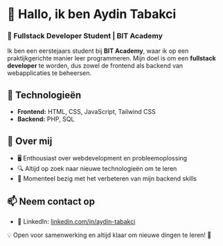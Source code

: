 # 👋 Hallo, ik ben Aydin Tabakci 
### 🚀 Fullstack Developer Student | BIT Academy  

Ik ben een eerstejaars student bij **BIT Academy**, waar ik op een praktijkgerichte manier leer programmeren. Mijn doel is om een **fullstack developer** te worden, dus zowel de frontend als backend van webapplicaties te beheersen.  

## 🔧 Technologieën  
- **Frontend:** HTML, CSS, JavaScript, Tailwind CSS  
- **Backend:** PHP, SQL  

## 📌 Over mij  
- 🖥️ Enthousiast over webdevelopment en probleemoplossing  
- 🔍 Altijd op zoek naar nieuwe technologieën om te leren  
- 🚀 Momenteel bezig met het verbeteren van mijn backend skills  

## 📫 Neem contact op  
- 💼 LinkedIn: [linkedin.com/in/aydin-tabakci](https://www.linkedin.com/in/aydin-tabakci/)  

💡 Open voor samenwerking en altijd klaar om nieuwe dingen te leren! 🚀  

